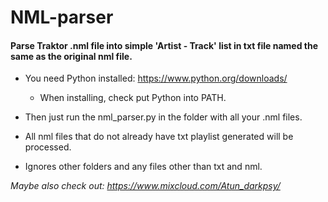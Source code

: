 # NML-parser
<h4>Parse Traktor .nml file into simple 'Artist - Track' list in txt file named the same as the original nml file.</h4>



* You need Python installed: https://www.python.org/downloads/

  * When installing, check put Python into PATH.



* Then just run the nml_parser.py in the folder with all your .nml files.

* All nml files that do not already have txt playlist generated will be processed.

* Ignores other folders and any files other than txt and nml.

*Maybe also check out: https://www.mixcloud.com/Atun_darkpsy/*
